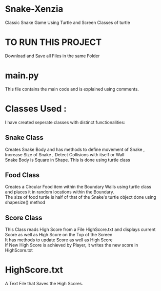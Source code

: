 # Snake-Xenzia
Classic Snake Game Using Turtle and Screen Classes of turtle 

# TO RUN THIS PROJECT
Download and Save all Files in the same Folder

# main.py

 This file contains the main code and is explained using comments.
 
# Classes Used :

I have created seperate classes with distinct functionalities: 

## Snake Class 
Creates Snake Body and has methods to define movement of Snake , Increase Size of Snake , Detect Collisions with itself or Wall <br />
Snake Body is Square in Shape. This is done using turtle class

## Food Class 
Creates a Circular Food item  within the Boundary Walls using turtle class and places it in random locations within the Boundary. <br />
The size of food turtle is half of that of the Snake's turtle object done using shapesize() method

## Score Class

This Class reads High Score from a File HighScore.txt and displays current Score as well as High Score on the Top of the Screen <br />
It has methods to update Score as well as High Score <br />
If New High Score is achieved by Player, it writes the new score in HighScore.txt <br />

# HighScore.txt

A Text File that Saves the High Scores.
